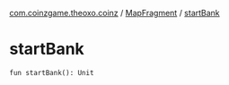 [com.coinzgame.theoxo.coinz](../index.md) / [MapFragment](index.md) / [startBank](.)

# startBank

`fun startBank(): Unit`